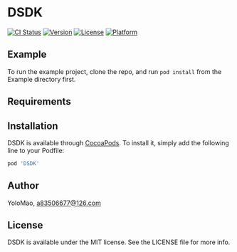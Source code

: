 # DSDK

[![CI Status](https://img.shields.io/travis/YoloMao/DSDK.svg?style=flat)](https://travis-ci.org/YoloMao/DSDK)
[![Version](https://img.shields.io/cocoapods/v/DSDK.svg?style=flat)](https://cocoapods.org/pods/DSDK)
[![License](https://img.shields.io/cocoapods/l/DSDK.svg?style=flat)](https://cocoapods.org/pods/DSDK)
[![Platform](https://img.shields.io/cocoapods/p/DSDK.svg?style=flat)](https://cocoapods.org/pods/DSDK)

## Example

To run the example project, clone the repo, and run `pod install` from the Example directory first.

## Requirements

## Installation

DSDK is available through [CocoaPods](https://cocoapods.org). To install
it, simply add the following line to your Podfile:

```ruby
pod 'DSDK'
```

## Author

YoloMao, a83506677@126.com

## License

DSDK is available under the MIT license. See the LICENSE file for more info.
